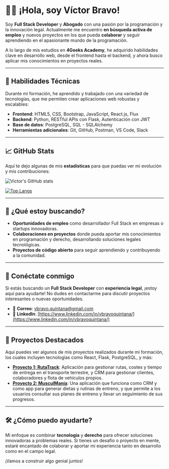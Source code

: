 # 👨‍💻 ¡Hola, soy Víctor Bravo!

Soy **Full Stack Developer** y **Abogado** con una pasión por la programación y la innovación legal. Actualmente me encuentro **en búsqueda activa de empleo** y nuevos proyectos en los que pueda **colaborar** y seguir aprendiendo en el apasionante mundo de la programación.

A lo largo de mis estudios en **4Geeks Academy**, he adquirido habilidades clave en desarrollo web, desde el frontend hasta el backend, y ahora busco aplicar mis conocimientos en proyectos reales.

---

## 🚀 Habilidades Técnicas

Durante mi formación, he aprendido y trabajado con una variedad de tecnologías, que me permiten crear aplicaciones web robustas y escalables:

- **Frontend**: HTML5, CSS, Bootstrap, JavaScript, React.js, Flux
- **Backend**: Python, RESTful APIs con Flask, Autenticación con JWT
- **Base de datos**: PostgreSQL, SQL - SQLAlchemy
- **Herramientas adicionales**: Git, GitHub, Postman, VS Code, Slack

---

## 📈 GitHub Stats

Aquí te dejo algunas de mis **estadísticas** para que puedas ver mi evolución y mis contribuciones:

![Victor's GitHub stats](https://github-readme-stats.vercel.app/api?username=AntaresFS&show_icons=true&hide_title=true&count_private=true&theme=radical)

[![Top Langs](https://github-readme-stats.vercel.app/api/top-langs/?username=AntaresFS&layout=compact&theme=radical)](https://github.com/anuraghazra/github-readme-stats)

---

## 🎯 ¿Qué estoy buscando?

- **Oportunidades de empleo** como desarrollador Full Stack en empresas o startups innovadoras.
- **Colaboraciones en proyectos** donde pueda aportar mis conocimientos en programación y derecho, desarrollando soluciones legales tecnológicas.
- **Proyectos de código abierto** para seguir aprendiendo y contribuyendo a la comunidad.

---

## 🔗 Conéctate conmigo

Si estás buscando un **Full Stack Developer** con **experiencia legal**, ¡estoy aquí para ayudarte! No dudes en contactarme para discutir proyectos interesantes o nuevas oportunidades.

- 📧 **Correo**: [vbravo.quintana@gmail.com](mailto:vbravo.quintana@gmail.com)
- 💼 **LinkedIn**: [https://www.linkedin.com/in/vbravoquintana/](https://www.linkedin.com/in/vbravoquintana/)

---

## 📝 Proyectos Destacados

Aquí puedes ver algunos de mis proyectos realizados durante mi formación, los cuales incluyen tecnologías como React, Flask, PostgreSQL, y más:

- **[Proyecto 1: RutaTrack](https://rutatrack.onrender.com/)**: Aplicación para gestionar rutas, costes y tiempo de entrega en el transporte terrestre, y CRM para gestionar clientes, colaboradores y flota de vehículos propios. 
- **[Proyecto 2: MusculManía](link-al-repositorio)**:  Una aplicación que funciona como CRM y como app para generar dietas y rutinas de entreno, y que permite a los usuarios consultar sus planes de entreno y llevar un seguimiento de sus progresos.


---

## 🛠 ¿Cómo puedo ayudarte?

Mi enfoque es combinar **tecnología** y **derecho** para ofrecer soluciones innovadoras a problemas reales. Si tienes un desafío o proyecto en mente, estaré encantado de colaborar y aportar mi experiencia tanto en desarrollo como en el campo legal.

¡Vamos a construir algo genial juntos!


